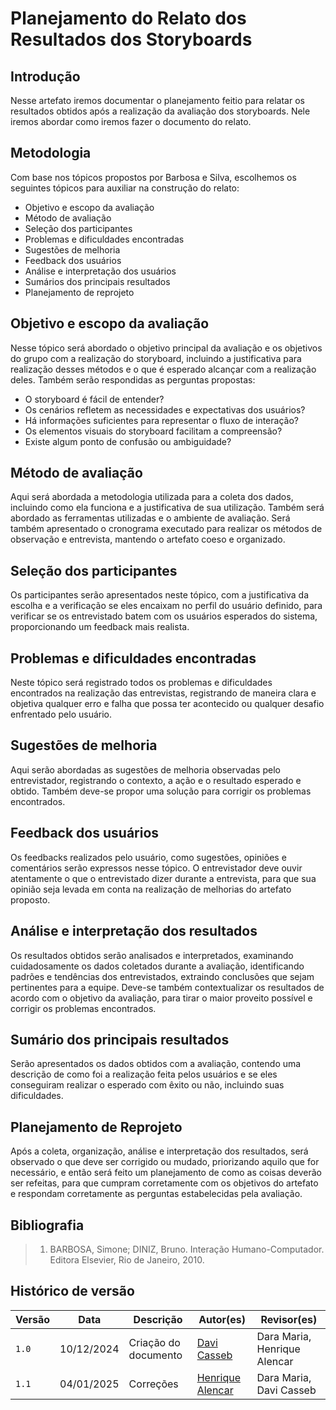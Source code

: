 # **Planejamento do Relato dos Resultados dos Storyboards**

## Introdução

Nesse artefato iremos documentar o planejamento feitio para relatar os resultados obtidos após a realização da avaliação dos storyboards. Nele iremos abordar como iremos fazer o documento do relato.

## Metodologia

Com base nos tópicos propostos por Barbosa e Silva, escolhemos os seguintes tópicos para auxiliar na construção do relato:

* Objetivo e escopo da avaliação
* Método de avaliação
* Seleção dos participantes
* Problemas e dificuldades encontradas
* Sugestões de melhoria
* Feedback dos usuários
* Análise e interpretação dos usuários
* Sumários dos principais resultados
* Planejamento de reprojeto

## Objetivo e escopo da avaliação

Nesse tópico será abordado o objetivo principal da avaliação e os objetivos do grupo com a realização do storyboard, incluindo a justificativa para realização desses métodos e o que é esperado alcançar com a realização deles. Também serão respondidas as perguntas propostas:

- O storyboard é fácil de entender?
- Os cenários refletem as necessidades e expectativas dos usuários?
- Há informações suficientes para representar o fluxo de interação?
- Os elementos visuais do storyboard facilitam a compreensão?
- Existe algum ponto de confusão ou ambiguidade?

## Método de avaliação

Aqui será abordada a metodologia utilizada para a coleta dos dados, incluindo como ela funciona e a justificativa de sua utilização. Também será abordado as ferramentas utilizadas e o ambiente de avaliação. Será também apresentado o cronograma executado para realizar os métodos de observação e entrevista, mantendo o artefato coeso e organizado.

## Seleção dos participantes

Os participantes serão apresentados neste tópico, com a justificativa da escolha e a verificação se eles encaixam no perfil do usuário definido, para verificar se os entrevistado batem com os usuários esperados do sistema, proporcionando um feedback mais realista.

## Problemas e dificuldades encontradas

Neste tópico será registrado todos os problemas e dificuldades encontrados na realização das entrevistas, registrando de maneira clara e objetiva qualquer erro e falha que possa ter acontecido ou qualquer desafio enfrentado pelo usuário.

## Sugestões de melhoria

Aqui serão abordadas as sugestões de melhoria observadas pelo entrevistador, registrando o contexto, a ação e o resultado esperado e obtido. Também deve-se propor uma solução para corrigir os problemas encontrados.

## Feedback dos usuários

Os feedbacks realizados pelo usuário, como sugestões, opiniões e comentários serão expressos nesse tópico. O entrevistador deve ouvir atentamente o que o entrevistado dizer durante a entrevista, para que sua opinião seja levada em conta na realização de melhorias do artefato proposto.

## Análise e interpretação dos resultados

Os resultados obtidos serão analisados e interpretados, examinando cuidadosamente os dados coletados durante a avaliação, identificando padrões e tendências dos entrevistados, extraindo conclusões que sejam pertinentes para a equipe. Deve-se também contextualizar os resultados de acordo com o objetivo da avaliação, para tirar o maior proveito possível e corrigir os problemas encontrados.

## Sumário dos principais resultados

Serão apresentados os dados obtidos com a avaliação, contendo uma descrição de como foi a realização feita pelos usuários e se eles conseguiram realizar o esperado com êxito ou não, incluindo suas dificuldades.

## Planejamento de Reprojeto

Após a coleta, organização, análise e interpretação dos resultados, será observado o que deve ser corrigido ou mudado, priorizando aquilo que for necessário, e então será feito um planejamento de como as coisas deverão ser refeitas, para que cumpram corretamente com os objetivos do artefato e respondam corretamente as perguntas estabelecidas pela avaliação.

## Bibliografia

> 1. BARBOSA, Simone; DINIZ, Bruno. Interação Humano-Computador. Editora Elsevier, Rio de Janeiro, 2010.

## Histórico de versão

| Versão | Data       | Descrição                             | Autor(es)                                       | Revisor(es)             |
| ------ | ---------- | ------------------------------------- | ----------------------------------------------- | ----------------------- |
| `1.0`  | 10/12/2024 | Criação do documento                  | [Davi Casseb](https://github.com/dcasseb)       | Dara Maria, Henrique Alencar |
| `1.1`  | 04/01/2025 | Correções                             | [Henrique Alencar](https://github.com/henryqma) | Dara Maria, Davi Casseb |
